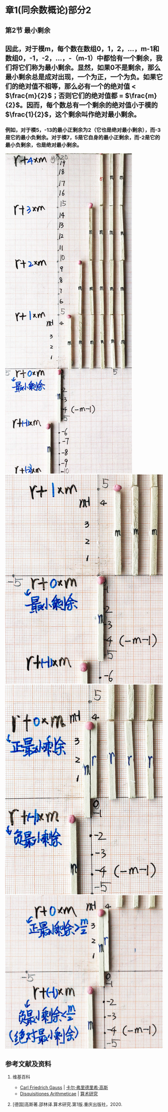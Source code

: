 # 章1(同余数概论)部分2

## 第2节 最小剩余

## 因此，对于模m，每个数在数组0，1，2，…，m-1和数组0，-1，-2，…，-（m-1）中都恰有一个剩余，我们将它们称为最小剩余。显然，如果0不是剩余，那么最小剩余总是成对出现，一个为正，一个为负。如果它们的绝对值不相等，那么必有一个的绝对值 < $\frac{m}{2}$；否则它们的绝对值都 =  $\frac{m}{2}$。因而，每个数总有一个剩余的绝对值小于模的 $\frac{1}{2}$，这个剩余叫作绝对最小剩余。
### 例如，对于模5，-13的最小正剩余为2（它也是绝对最小剩余），而-3是它的最小负剩余。对于模7，5是它自身的最小正剩余，而-2是它的最小负剩余，也是绝对最小剩余。

![](/images/数论/高斯的算术研究中典型的推演实验/章1/定理4/4-1.jpg)
![](/images/数论/高斯的算术研究中典型的推演实验/章1/定理4/4-2.jpg)
![](/images/数论/高斯的算术研究中典型的推演实验/章1/定理4/4-3.jpg)
![](/images/数论/高斯的算术研究中典型的推演实验/章1/定理4/4-4.jpg)

## 参考文献及资料

1. 维基百科
	- [Carl Friedrich Gauss](https://en.wikipedia.org/wiki/Carl_Friedrich_Gauss) | [卡尔·弗里德里希·高斯](https://zh.wikipedia.org/wiki/%E5%8D%A1%E7%88%BE%C2%B7%E5%BC%97%E9%87%8C%E5%BE%B7%E9%87%8C%E5%B8%8C%C2%B7%E9%AB%98%E6%96%AF) 
	- [Disquisitiones Arithmeticae](https://en.wikipedia.org/wiki/Disquisitiones_Arithmeticae) | [算术研究](https://zh.wikipedia.org/wiki/算术研究) 

2. [德国]高斯著.邵林译.算术研究.第1版.重庆出版社，2020.




